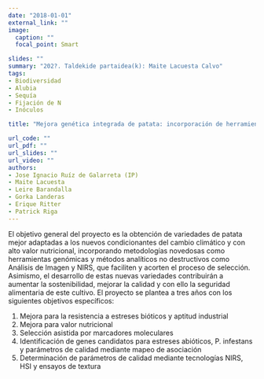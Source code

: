 ```yaml
---
date: "2018-01-01"
external_link: ""
image:
  caption: ""
  focal_point: Smart

slides: ""
summary: "202?. Taldekide partaidea(k): Maite Lacuesta Calvo"
tags:
- Biodiversidad
- Alubia
- Sequía
- Fijación de N
- Inóculos

title: "Mejora genética integrada de patata: incorporación de herramientas moleculares para estreses abióticos y calidad de procesado"

url_code: ""
url_pdf: ""
url_slides: ""
url_video: ""
authors: 
- Jose Ignacio Ruíz de Galarreta (IP)
- Maite Lacuesta
- Leire Barandalla 
- Gorka Landeras
- Erique Ritter
- Patrick Riga
---
```


El objetivo general del proyecto es la obtención de variedades de patata mejor  adaptadas a los nuevos condicionantes del cambio climático y con alto valor nutricional, incorporando metodologías novedosas como herramientas genómicas y métodos analíticos no destructivos como Análisis de Imagen y NIRS, que faciliten y acorten el proceso de selección. Asimismo, el desarrollo de estas nuevas variedades contribuirán a aumentar la sostenibilidad,  mejorar la calidad y con ello la  seguridad alimentaria de este cultivo.
El proyecto se plantea a tres años con los siguientes objetivos específicos:

1. Mejora para la resistencia a estreses bióticos y aptitud industrial 
2. Mejora para valor nutricional 
3. Selección asistida por marcadores moleculares 
4. Identificación de genes candidatos para estreses abióticos, P. infestans y parámetros de calidad mediante mapeo de asociación 
5. Determinación de parámetros de calidad mediante tecnologías NIRS, HSI y ensayos de textura
